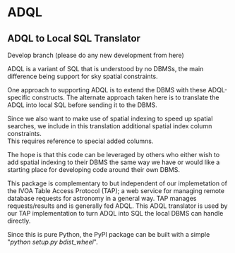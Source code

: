 # ADQL

## ADQL to Local SQL Translator

Develop branch (please do any new development from here)

ADQL is a variant of SQL that is understood by no DBMSs, the main difference 
being support for sky spatial constraints.  

One approach to supporting ADQL is to extend the DBMS with these ADQL-specific
constructs.  The alternate approach taken here is to translate the ADQL into
local SQL before sending it to the DBMS.

Since we also want to make use of spatial indexing to speed up spatial searches,
we include in this translation additional spatial index column constraints.  
This requires reference to special added columns. 

The hope is that this code can be leveraged by others who either wish to add
spatial indexing to their DBMS the same way we have or would like a starting
place for developing code around their own DBMS.

This package is complementary to but independent of our implemetation of the
IVOA Table Access Protocol (TAP); a web service for managing remote database
requests for astronomy in a general way.  TAP manages requests/results and is
generally fed ADQL.  This ADQL translator is used by our TAP implementation
to turn ADQL into SQL the local DBMS can handle directly.

Since this is pure Python, the PyPI package can be built with a simple
"<i>python setup.py bdist_wheel</i>".
